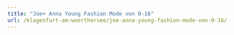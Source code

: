 ```yaml
---
title: "Joe+ Anna Young Fashion Mode von 0-16"
url: /klagenfurt-am-woerthersee/joe-anna-young-fashion-mode-von-0-16/
---
```

